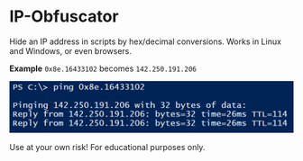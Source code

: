 # IP-Obfuscator
Hide an IP address in scripts by hex/decimal conversions. Works in Linux and Windows, or even browsers. 

**Example**
`0x8e.16433102` becomes `142.250.191.206`

![example image](https://github.com/bobby-tablez/IP-Obfuscator/blob/main/ip_obfuscator_example.png?raw=true)


Use at your own risk! For educational purposes only.
